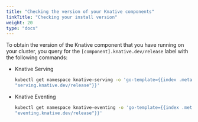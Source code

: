 ```yaml
---
title: "Checking the version of your Knative components"
linkTitle: "Checking your install version"
weight: 20
type: "docs"
---
```


To obtain the version of the Knative component that you have running on your cluster, you query for the
`[component].knative.dev/release` label with the following commands:

* Knative Serving

  ```bash
  kubectl get namespace knative-serving -o 'go-template={{index .metadata.labels
  "serving.knative.dev/release"}}'
  ```

* Knative Eventing

  ```bash
  kubectl get namespace knative-eventing -o 'go-template={{index .metadata.labels
  "eventing.knative.dev/release"}}'
  ```
